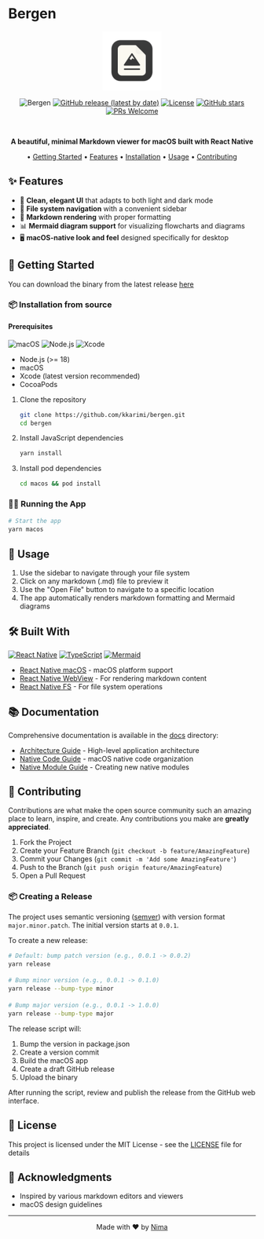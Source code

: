 # Bergen
<div align="center">

<img src="./assets/newicon.png" alt="Bergen Logo" width="120"/>



![Bergen](https://img.shields.io/badge/Bergen-Markdown%20Viewer-blue?style=for-the-badge)
[![GitHub release (latest by date)](https://img.shields.io/github/v/release/kkarimi/bergen?style=for-the-badge)](https://github.com/kkarimi/bergen/releases)
[![License](https://img.shields.io/github/license/kkarimi/bergen?style=for-the-badge)](LICENSE)
[![GitHub stars](https://img.shields.io/github/stars/kkarimi/bergen?style=for-the-badge)](https://github.com/kkarimi/bergen/stargazers)
[![PRs Welcome](https://img.shields.io/badge/PRs-welcome-brightgreen.svg?style=for-the-badge)](http://makeapullrequest.com)

<br />



**A beautiful, minimal Markdown viewer for macOS built with React Native**

• [Getting Started](#getting-started) 
• [Features](#features) 
• [Installation](#installation) 
• [Usage](#usage) 
• [Contributing](#contributing)

<!-- 
coming soon! 
<img src="./assets/screenshot.png" alt="Bergen Screenshot" width="800"/>
-->
</div>

## ✨ Features

- 🎨 **Clean, elegant UI** that adapts to both light and dark mode
- 📁 **File system navigation** with a convenient sidebar
- 📝 **Markdown rendering** with proper formatting
- 📊 **Mermaid diagram support** for visualizing flowcharts and diagrams
- 🖥️ **macOS-native look and feel** designed specifically for desktop

## 🚀 Getting Started

You can download the binary from the latest release [here](https://github.com/kkarimi/bergen/releases)

### 📦 Installation from source

#### Prerequisites

![macOS](https://img.shields.io/badge/macOS-000000?style=for-the-badge&logo=apple&logoColor=white)
![Node.js](https://img.shields.io/badge/Node.js-339933?style=for-the-badge&logo=nodedotjs&logoColor=white)
![Xcode](https://img.shields.io/badge/Xcode-147EFB?style=for-the-badge&logo=xcode&logoColor=white)

- Node.js (>= 18)
- macOS
- Xcode (latest version recommended)
- CocoaPods

1. Clone the repository
   ```bash
   git clone https://github.com/kkarimi/bergen.git
   cd bergen
   ```

2. Install JavaScript dependencies
   ```bash   
   yarn install
   ```

3. Install pod dependencies
   ```bash
   cd macos && pod install
   ```

### 🏃‍♂️ Running the App

```bash
# Start the app
yarn macos
```

## 📖 Usage

1. Use the sidebar to navigate through your file system
2. Click on any markdown (.md) file to preview it
3. Use the "Open File" button to navigate to a specific location
4. The app automatically renders markdown formatting and Mermaid diagrams

## 🛠️ Built With

[![React Native](https://img.shields.io/badge/React_Native-20232A?style=for-the-badge&logo=react&logoColor=61DAFB)](https://reactnative.dev/)
[![TypeScript](https://img.shields.io/badge/TypeScript-007ACC?style=for-the-badge&logo=typescript&logoColor=white)](https://www.typescriptlang.org/)
[![Mermaid](https://img.shields.io/badge/Mermaid-FF3670?style=for-the-badge&logo=mermaid&logoColor=white)](https://mermaid-js.github.io/mermaid/)

- [React Native macOS](https://microsoft.github.io/react-native-windows/docs/rnm-getting-started) - macOS platform support
- [React Native WebView](https://github.com/react-native-webview/react-native-webview) - For rendering markdown content
- [React Native FS](https://github.com/itinance/react-native-fs) - For file system operations

## 📚 Documentation

Comprehensive documentation is available in the [docs](/docs) directory:

- [Architecture Guide](/docs/architecture.md) - High-level application architecture
- [Native Code Guide](/docs/native-code-guide.md) - macOS native code organization
- [Native Module Guide](/docs/native-module-guide.md) - Creating new native modules

## 🤝 Contributing

Contributions are what make the open source community such an amazing place to learn, inspire, and create. Any contributions you make are **greatly appreciated**.

1. Fork the Project
2. Create your Feature Branch (`git checkout -b feature/AmazingFeature`)
3. Commit your Changes (`git commit -m 'Add some AmazingFeature'`)
4. Push to the Branch (`git push origin feature/AmazingFeature`)
5. Open a Pull Request

### 📦 Creating a Release

The project uses semantic versioning ([semver](https://semver.org/)) with version format `major.minor.patch`. The initial version starts at `0.0.1`.

To create a new release:

```bash
# Default: bump patch version (e.g., 0.0.1 -> 0.0.2)
yarn release

# Bump minor version (e.g., 0.0.1 -> 0.1.0)
yarn release --bump-type minor

# Bump major version (e.g., 0.0.1 -> 1.0.0)
yarn release --bump-type major
```

The release script will:
1. Bump the version in package.json
2. Create a version commit
3. Build the macOS app
4. Create a draft GitHub release
5. Upload the binary

After running the script, review and publish the release from the GitHub web interface.

## 📄 License

This project is licensed under the MIT License - see the [LICENSE](LICENSE) file for details

## 🙏 Acknowledgments

- Inspired by various markdown editors and viewers
- macOS design guidelines

---

<div align="center">
Made with ❤️ by <a href="https://github.com/kkarimi">Nima</a>
</div>
